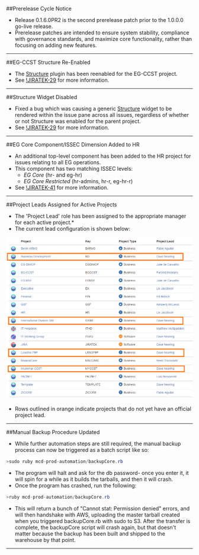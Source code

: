 ##Prerelease Cycle Notice

- Release 0.1.6.0PR2 is the second prerelease patch prior to the 1.0.0.0 go-live release.  
- Prerelease patches are intended to ensure system stability, compliance with governance standards, and maximize core functionality, rather than focusing on adding new features.

----

##EG-CCST Structure Re-Enabled

- The [Structure](plugin_structure) plugin has been reenabled for the EG-CCST project.
- See [!JIRATEK-29](http://ec2-54-162-47-42.compute-1.amazonaws.com:8080/browse/JIRATEK-29") for more information.

----

##Structure Widget Disabled

- Fixed a bug which was causing a generic [Structure](plugin_structure) widget to be rendered within the issue pane across all issues, regardless of whether or not Structure was enabled for the parent project.
- See [!JIRATEK-29](http://ec2-54-162-47-42.compute-1.amazonaws.com:8080/browse/JIRATEK-38") for more information.

-----

##EG Core Component/ISSEC Dimension Added to HR

- An additional top-level component has been added to the HR project for issues relating to all EG operations.
- This component has two matching ISSEC levels:
    - _EG Core_ (hr- and eg-hr)
    - _EG Core Restricted_ (hr-admins, hr-r, eg-hr-r)
- See [!JIRATEK-41](http://ec2-54-162-47-42.compute-1.amazonaws.com:8080/browse/JIRATEK-41") for more information.

-----

##Project Leads Assigned for Active Projects
- The 'Project Lead' role has been assigned to the appropriate manager for each active project.*
- The current lead configuration is shown below:

![leads](/img/release_notes/0160pr2_12302016/leads.PNG)

- Rows outlined in orange indicate projects that do not yet have an official project lead.

-----

##Manual Backup Procedure Updated

- While further automation steps are still required, the manual backup process can now be triggered as a batch script like so:

```java
>sudo ruby mcd-prod-automation/backupCore.rb
```

- The program will halt and ask for the db password- once you enter it, it will spin for a while as it builds the tarballs, and then it will crash.
- Once the program has crashed, run the following:

```java
>ruby mcd-prod-automation/backupCore.rb
```

- This will return a bunch of "Cannot stat: Permission denied" errors, and will then handshake with AWS, uploading the master tarball created when you triggered backupCore.rb with sudo to S3.  After the transfer is complete, the backupCore script will crash again, but that doesn't matter because the backup has been built and shipped to the warehouse by that point.

----

